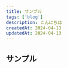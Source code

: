 ```yaml
---
title: サンプル
tags: ['blog']
description: こんにちは
createdAt: 2024-04-13
updatedAt: 2024-04-13
---
```


## サンプル